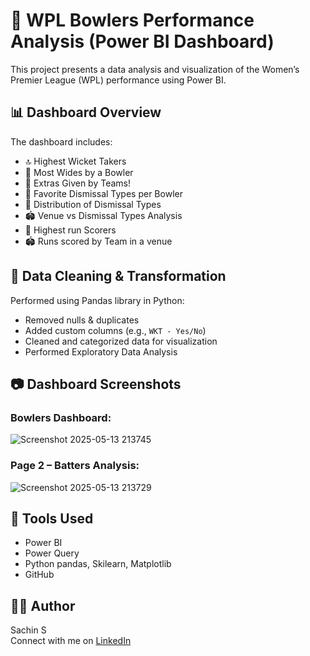 # 🏏 WPL Bowlers Performance Analysis (Power BI Dashboard)

This project presents a data analysis and visualization of the Women’s Premier League (WPL) performance using Power BI.

## 📊 Dashboard Overview

The dashboard includes:
- 🔝 Highest Wicket Takers
- 🚨 Most Wides by a Bowler
- 📌 Extras Given by Teams!
- 🎯 Favorite Dismissal Types per Bowler
- 🧠 Distribution of Dismissal Types
- 🏟️ Venue vs Dismissal Types Analysis
- 🏏 Highest run Scorers
- 🏟️ Runs scored by Team in a venue

## 🧹 Data Cleaning & Transformation

Performed using Pandas library in Python:
- Removed nulls & duplicates
- Added custom columns (e.g., `WKT - Yes/No`)
- Cleaned and categorized data for visualization
- Performed Exploratory Data Analysis

## 📷 Dashboard Screenshots

### Bowlers Dashboard:
![Screenshot 2025-05-13 213745](https://github.com/user-attachments/assets/5c1f1012-b919-43d1-9c08-d38d825de024)


### Page 2 – Batters Analysis:
![Screenshot 2025-05-13 213729](https://github.com/user-attachments/assets/d0f0a64b-61e9-47a0-b35e-d9188891fffa)


## 📌 Tools Used
- Power BI
- Power Query
- Python pandas, Skilearn, Matplotlib
- GitHub

## 🙋‍♀️ Author

Sachin S  
Connect with me on [LinkedIn](https://www.linkedin.com)

